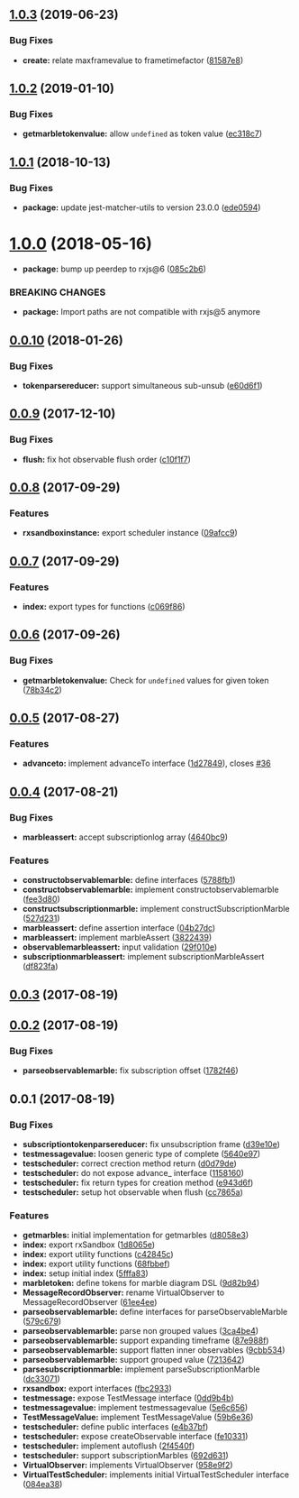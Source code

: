 <a name="1.0.3"></a>
## [1.0.3](https://github.com/kwonoj/rx-sandbox/compare/v1.0.2...v1.0.3) (2019-06-23)


### Bug Fixes

* **create:** relate maxframevalue to frametimefactor ([81587e8](https://github.com/kwonoj/rx-sandbox/commit/81587e8))



<a name="1.0.2"></a>
## [1.0.2](https://github.com/kwonoj/rx-sandbox/compare/v1.0.1...v1.0.2) (2019-01-10)


### Bug Fixes

* **getmarbletokenvalue:** allow `undefined` as token value ([ec318c7](https://github.com/kwonoj/rx-sandbox/commit/ec318c7))



<a name="1.0.1"></a>
## [1.0.1](https://github.com/kwonoj/rx-sandbox/compare/v1.0.0...v1.0.1) (2018-10-13)


### Bug Fixes

* **package:** update jest-matcher-utils to version 23.0.0 ([ede0594](https://github.com/kwonoj/rx-sandbox/commit/ede0594))



<a name="1.0.0"></a>
# [1.0.0](https://github.com/kwonoj/rx-sandbox/compare/v0.0.10...v1.0.0) (2018-05-16)
* **package:** bump up peerdep to rxjs@6 ([085c2b6](https://github.com/kwonoj/rx-sandbox/commit/085c2b6))

### BREAKING CHANGES
* **package:** Import paths are not compatible with rxjs@5 anymore

<a name="0.0.10"></a>
## [0.0.10](https://github.com/kwonoj/rx-sandbox/compare/v0.0.9...v0.0.10) (2018-01-26)


### Bug Fixes

* **tokenparsereducer:** support simultaneous sub-unsub ([e60d6f1](https://github.com/kwonoj/rx-sandbox/commit/e60d6f1))



<a name="0.0.9"></a>
## [0.0.9](https://github.com/kwonoj/rx-sandbox/compare/v0.0.8...v0.0.9) (2017-12-10)


### Bug Fixes

* **flush:** fix hot observable flush order ([c10f1f7](https://github.com/kwonoj/rx-sandbox/commit/c10f1f7))



<a name="0.0.8"></a>
## [0.0.8](https://github.com/kwonoj/rx-sandbox/compare/v0.0.7...v0.0.8) (2017-09-29)


### Features

* **rxsandboxinstance:** export scheduler instance ([09afcc9](https://github.com/kwonoj/rx-sandbox/commit/09afcc9))



<a name="0.0.7"></a>
## [0.0.7](https://github.com/kwonoj/rx-sandbox/compare/v0.0.6...v0.0.7) (2017-09-29)


### Features

* **index:** export types for functions ([c069f86](https://github.com/kwonoj/rx-sandbox/commit/c069f86))



<a name="0.0.6"></a>
## [0.0.6](https://github.com/kwonoj/rx-sandbox/compare/v0.0.5...v0.0.6) (2017-09-26)


### Bug Fixes

* **getmarbletokenvalue:** Check for `undefined` values for given token ([78b34c2](https://github.com/kwonoj/rx-sandbox/commit/78b34c2))



<a name="0.0.5"></a>
## [0.0.5](https://github.com/kwonoj/rx-sandbox/compare/v0.0.4...v0.0.5) (2017-08-27)


### Features

* **advanceto:** implement advanceTo interface ([1d27849](https://github.com/kwonoj/rx-sandbox/commit/1d27849)), closes [#36](https://github.com/kwonoj/rx-sandbox/issues/36)



<a name="0.0.4"></a>
## [0.0.4](https://github.com/kwonoj/rx-sandbox/compare/v0.0.3...v0.0.4) (2017-08-21)


### Bug Fixes

* **marbleassert:** accept subscriptionlog array ([4640bc9](https://github.com/kwonoj/rx-sandbox/commit/4640bc9))


### Features

* **constructobservablemarble:** define interfaces ([5788fb1](https://github.com/kwonoj/rx-sandbox/commit/5788fb1))
* **constructobservablemarble:** implement constructobservablemarble ([fee3d80](https://github.com/kwonoj/rx-sandbox/commit/fee3d80))
* **constructsubscriptionmarble:** implement constructSubscriptionMarble ([527d231](https://github.com/kwonoj/rx-sandbox/commit/527d231))
* **marbleassert:** define assertion interface ([04b27dc](https://github.com/kwonoj/rx-sandbox/commit/04b27dc))
* **marbleassert:** implement marbleAssert ([3822439](https://github.com/kwonoj/rx-sandbox/commit/3822439))
* **observablemarbleassert:** input validation ([29f010e](https://github.com/kwonoj/rx-sandbox/commit/29f010e))
* **subscriptionmarbleassert:** implement subscriptionMarbleAssert ([df823fa](https://github.com/kwonoj/rx-sandbox/commit/df823fa))



<a name="0.0.3"></a>
## [0.0.3](https://github.com/kwonoj/rx-sandbox/compare/v0.0.2...v0.0.3) (2017-08-19)



<a name="0.0.2"></a>
## [0.0.2](https://github.com/kwonoj/rx-sandbox/compare/v0.0.1...v0.0.2) (2017-08-19)


### Bug Fixes

* **parseobservablemarble:** fix subscription offset ([1782f46](https://github.com/kwonoj/rx-sandbox/commit/1782f46))



<a name="0.0.1"></a>
## 0.0.1 (2017-08-19)


### Bug Fixes

* **subscriptiontokenparsereducer:** fix unsubscription frame ([d39e10e](https://github.com/kwonoj/rx-sandbox/commit/d39e10e))
* **testmessagevalue:** loosen generic type of complete ([5640e97](https://github.com/kwonoj/rx-sandbox/commit/5640e97))
* **testscheduler:** correct crection method return ([d0d79de](https://github.com/kwonoj/rx-sandbox/commit/d0d79de))
* **testscheduler:** do not expose advance_ interface ([1158160](https://github.com/kwonoj/rx-sandbox/commit/1158160))
* **testscheduler:** fix return types for creation method ([e943d6f](https://github.com/kwonoj/rx-sandbox/commit/e943d6f))
* **testscheduler:** setup hot observable when flush ([cc7865a](https://github.com/kwonoj/rx-sandbox/commit/cc7865a))


### Features

* **getmarbles:** initial implementation for getmarbles ([d8058e3](https://github.com/kwonoj/rx-sandbox/commit/d8058e3))
* **index:** export rxSandbox ([1d8065e](https://github.com/kwonoj/rx-sandbox/commit/1d8065e))
* **index:** export utility functions ([c42845c](https://github.com/kwonoj/rx-sandbox/commit/c42845c))
* **index:** export utility functions ([68fbbef](https://github.com/kwonoj/rx-sandbox/commit/68fbbef))
* **index:** setup initial index ([5fffa83](https://github.com/kwonoj/rx-sandbox/commit/5fffa83))
* **marbletoken:** define tokens for marble diagram DSL ([9d82b94](https://github.com/kwonoj/rx-sandbox/commit/9d82b94))
* **MessageRecordObserver:** rename VirtualObserver to MessageRecordObserver ([61ee4ee](https://github.com/kwonoj/rx-sandbox/commit/61ee4ee))
* **parseobservablemarble:** define interfaces for parseObservableMarble ([579c679](https://github.com/kwonoj/rx-sandbox/commit/579c679))
* **parseobservablemarble:** parse non grouped values ([3ca4be4](https://github.com/kwonoj/rx-sandbox/commit/3ca4be4))
* **parseobservablemarble:** support expanding timeframe ([87e988f](https://github.com/kwonoj/rx-sandbox/commit/87e988f))
* **parseobservablemarble:** support flatten inner observables ([9cbb534](https://github.com/kwonoj/rx-sandbox/commit/9cbb534))
* **parseobservablemarble:** support grouped value ([7213642](https://github.com/kwonoj/rx-sandbox/commit/7213642))
* **parsesubscriptionmarble:** implement parseSubscriptionMarble ([dc33071](https://github.com/kwonoj/rx-sandbox/commit/dc33071))
* **rxsandbox:** export interfaces ([fbc2933](https://github.com/kwonoj/rx-sandbox/commit/fbc2933))
* **testmessage:** expose TestMessage interface ([0dd9b4b](https://github.com/kwonoj/rx-sandbox/commit/0dd9b4b))
* **testmessagevalue:** implement testmessagevalue ([5e6c656](https://github.com/kwonoj/rx-sandbox/commit/5e6c656))
* **TestMessageValue:** implement TestMessageValue ([59b6e36](https://github.com/kwonoj/rx-sandbox/commit/59b6e36))
* **testscheduler:** define public interfaces ([e4b37bf](https://github.com/kwonoj/rx-sandbox/commit/e4b37bf))
* **testscheduler:** expose createObservable interface ([fe10331](https://github.com/kwonoj/rx-sandbox/commit/fe10331))
* **testscheduler:** implement autoflush ([2f4540f](https://github.com/kwonoj/rx-sandbox/commit/2f4540f))
* **testscheduler:** support subscriptionMarbles ([692d631](https://github.com/kwonoj/rx-sandbox/commit/692d631))
* **VirtualObserver:** implements VirtualObserver ([958e9f2](https://github.com/kwonoj/rx-sandbox/commit/958e9f2))
* **VirtualTestScheduler:** implements initial VirtualTestScheduler interface ([084ea38](https://github.com/kwonoj/rx-sandbox/commit/084ea38))



